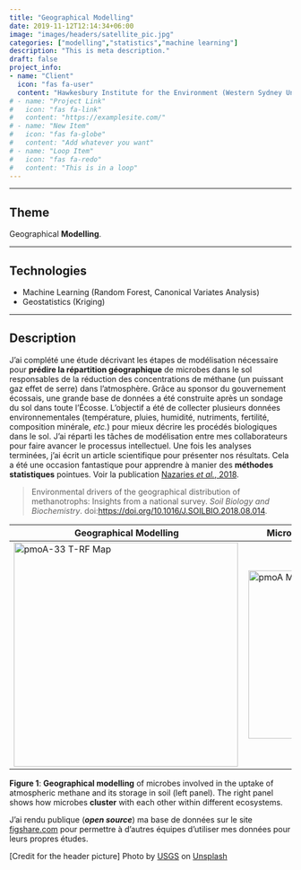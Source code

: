```yaml
---
title: "Geographical Modelling"
date: 2019-11-12T12:14:34+06:00
image: "images/headers/satellite_pic.jpg"
categories: ["modelling","statistics","machine learning"]
description: "This is meta description."
draft: false
project_info:
- name: "Client"
  icon: "fas fa-user"
  content: "Hawkesbury Institute for the Environment (Western Sydney University)"
# - name: "Project Link"
#   icon: "fas fa-link"
#   content: "https://examplesite.com/"
# - name: "New Item"
#   icon: "fas fa-globe"
#   content: "Add whatever you want"
# - name: "Loop Item"
#   icon: "fas fa-redo"
#   content: "This is in a loop"
---
```


---

## Theme

Geographical **Modelling**.

---

## Technologies

- Machine Learning (Random Forest, Canonical Variates Analysis)
- Geostatistics (Kriging)

---

## Description

J’ai complété une étude décrivant les étapes de modélisation nécessaire pour **prédire la répartition géographique** de microbes dans le sol responsables de la réduction des concentrations de méthane (un puissant gaz effet de serre) dans l’atmosphère.
Grâce au sponsor du gouvernement écossais, une grande base de données a été construite après un sondage du sol dans toute l’Écosse. L’objectif a été de collecter plusieurs données environnementales (température, pluies, humidité, nutriments, fertilité, composition minérale, *etc.*) pour mieux décrire les procédés biologiques dans le sol. J’ai réparti les tâches de modélisation entre mes collaborateurs pour faire avancer le processus intellectuel. Une fois les analyses terminées, j’ai écrit un article scientifique pour présenter nos résultats. Cela a été une occasion fantastique pour apprendre à manier des **méthodes statistiques** pointues. Voir la publication [Nazaries *et al.*, 2018](/documents/scientific_publications/Nazaries_et_al_2018.pdf "Nazaries et al., 2018 - Soil Biology and Biochemistry").

> Environmental drivers of the geographical distribution of methanotrophs: Insights from a national survey. *Soil Biology and Biochemistry*. doi:<https://doi.org/10.1016/J.SOILBIO.2018.08.014>.

| Geographical Modelling                                                                                                   | Microbial Community Clusters                                                                                            |
| ------------------------------------------------------------------------------------------------------------------------ | ----------------------------------------------------------------------------------------------------------------------- |
| [<img alt="pmoA-33 T-RF Map" width="400" align="left" src="/images/portfolio/pmoA-33_T-RF_map.jpg" />][pmoA-33 T-RF Map] | [<img alt="pmoA MT-RFLP CVA" width="300" align="left" src="/images/portfolio/pmoA_MTRFLP_CVA.jpg" />][pmoA MT-RFLP CVA] |

**Figure 1**: **Geographical modelling** of microbes involved in the uptake of atmospheric methane and its storage in soil (left panel). The right panel shows how microbes **cluster** with each other within different ecosystems.

J’ai rendu publique (***open source***) ma base de données sur le site [figshare.com](https://figshare.com "figshare.com") pour permettre à d’autres équipes d’utiliser mes données pour leurs propres études.

<!-- credits -->
[Credit for the header picture] Photo by <a href="https://unsplash.com/@usgs?utm_source=unsplash&utm_medium=referral&utm_content=creditCopyText">USGS</a> on <a href="https://unsplash.com/s/photos/geographical-modelling?utm_source=unsplash&utm_medium=referral&utm_content=creditCopyText">Unsplash</a>

<!-- definitions -->
[pmoA-33 T-RF Map]: /images/portfolio/pmoA-33_T-RF_map.jpg "pmoA-33 T-RF Map"
[pmoA MT-RFLP CVA]: /images/portfolio/pmoA_MTRFLP_CVA.jpg "pmoA MT-RFLP CVA"
